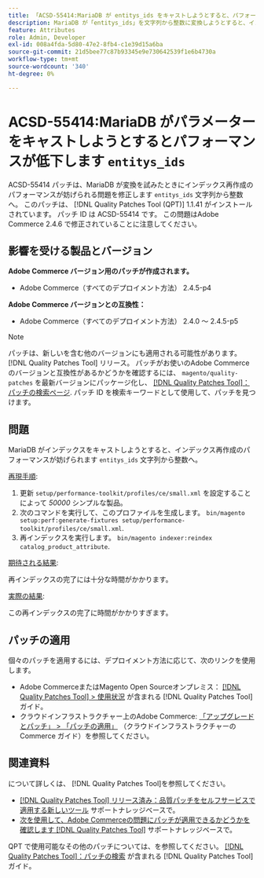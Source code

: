 ```yaml
---
title: 「ACSD-55414:MariaDB が entitys_ids をキャストしようとすると、パフォーマンスが低下します」
description: MariaDB が「entitys_ids」を文字列から整数に変換しようとすると、インデックス再作成のパフォーマンスが妨げられ、Adobe Commerceの問題を修正するために ACSD-55414 パッチを適用してください。
feature: Attributes
role: Admin, Developer
exl-id: 008a4fda-5d80-47e2-8fb4-c1e39d15a6ba
source-git-commit: 21d5bee77c87b93345e9e730642539f1e6b4730a
workflow-type: tm+mt
source-wordcount: '340'
ht-degree: 0%

---
```


# ACSD-55414:MariaDB がパラメーターをキャストしようとするとパフォーマンスが低下します `entitys_ids`

ACSD-55414 パッチは、MariaDB が変換を試みたときにインデックス再作成のパフォーマンスが妨げられる問題を修正します `entitys_ids` 文字列から整数へ。 このパッチは、 [!DNL Quality Patches Tool (QPT)] 1.1.41 がインストールされています。 パッチ ID は ACSD-55414 です。 この問題はAdobe Commerce 2.4.6 で修正されていることに注意してください。

## 影響を受ける製品とバージョン

**Adobe Commerce バージョン用のパッチが作成されます。**

* Adobe Commerce（すべてのデプロイメント方法） 2.4.5-p4

**Adobe Commerce バージョンとの互換性：**

* Adobe Commerce（すべてのデプロイメント方法） 2.4.0 ～ 2.4.5-p5

>[!NOTE]
>
>パッチは、新しいを含む他のバージョンにも適用される可能性があります。 [!DNL Quality Patches Tool] リリース。 パッチがお使いのAdobe Commerceのバージョンと互換性があるかどうかを確認するには、 `magento/quality-patches` を最新バージョンにパッケージ化し、 [[!DNL Quality Patches Tool]：パッチの検索ページ](https://experienceleague.adobe.com/tools/commerce-quality-patches/index.html). パッチ ID を検索キーワードとして使用して、パッチを見つけます。

## 問題

MariaDB がインデックスをキャストしようとすると、インデックス再作成のパフォーマンスが妨げられます `entitys_ids` 文字列から整数へ。

<u>再現手順</u>:

1. 更新 `setup/performance-toolkit/profiles/ce/small.xml` を設定することによって *50000* シンプルな製品。
1. 次のコマンドを実行して、このプロファイルを生成します。 `bin/magento setup:perf:generate-fixtures setup/performance-toolkit/profiles/ce/small.xml`.
1. 再インデックスを実行します。 `bin/magento indexer:reindex catalog_product_attribute`.

<u>期待される結果</u>:

再インデックスの完了には十分な時間がかかります。

<u>実際の結果</u>:

この再インデックスの完了に時間がかかりすぎます。

## パッチの適用

個々のパッチを適用するには、デプロイメント方法に応じて、次のリンクを使用します。

* Adobe CommerceまたはMagento Open Sourceオンプレミス： [[!DNL Quality Patches Tool] > 使用状況](https://experienceleague.adobe.com/docs/commerce-operations/tools/quality-patches-tool/usage.html) が含まれる [!DNL Quality Patches Tool] ガイド。
* クラウドインフラストラクチャー上のAdobe Commerce: [「アップグレードとパッチ」 > 「パッチの適用」](https://experienceleague.adobe.com/docs/commerce-cloud-service/user-guide/develop/upgrade/apply-patches.html) （クラウドインフラストラクチャーのCommerce ガイド）を参照してください。

## 関連資料

について詳しくは、 [!DNL Quality Patches Tool]を参照してください。

* [[!DNL Quality Patches Tool] リリース済み：品質パッチをセルフサービスで適用する新しいツール](/help/announcements/adobe-commerce-announcements/magento-quality-patches-released-new-tool-to-self-serve-quality-patches.md) サポートナレッジベースで。
* [次を使用して、Adobe Commerceの問題にパッチが適用できるかどうかを確認します [!DNL Quality Patches Tool]](/help/support-tools/patches-available-in-qpt-tool/check-patch-for-magento-issue-with-magento-quality-patches.md) サポートナレッジベースで。

QPT で使用可能なその他のパッチについては、を参照してください。 [[!DNL Quality Patches Tool]：パッチの検索](https://experienceleague.adobe.com/tools/commerce-quality-patches/index.html) が含まれる [!DNL Quality Patches Tool] ガイド。
